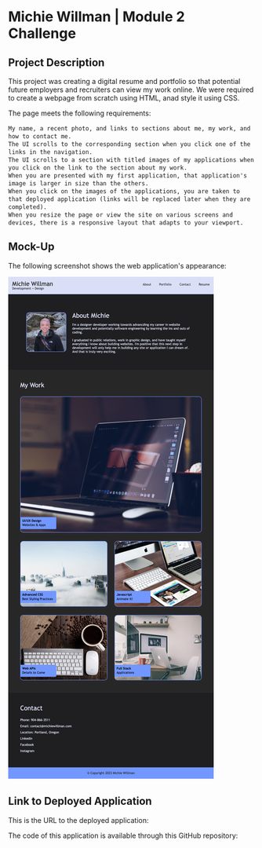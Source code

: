 # Michie Willman | Module 2 Challenge

## Project Description

This project was creating a digital resume and portfolio so that potential future employers and recruiters can view my work online. We were required to create a webpage from scratch using HTML, anad style it using CSS.

The page meets the following requirements:

```
My name, a recent photo, and links to sections about me, my work, and how to contact me.
The UI scrolls to the corresponding section when you click one of the links in the navigation.
The UI scrolls to a section with titled images of my applications when you click on the link to the section about my work.
When you are presented with my first application, that application's image is larger in size than the others.
When you click on the images of the applications, you are taken to that deployed application (links will be replaced later when they are completed).
When you resize the page or view the site on various screens and devices, there is a responsive layout that adapts to your viewport.
```

## Mock-Up

The following screenshot shows the web application's appearance:

![portfolio demo](/Assets/MW-Module_2-Screenshot.png)

## Link to Deployed Application

This is the URL to the deployed application:


The code of this application is available through this GitHub repository:



